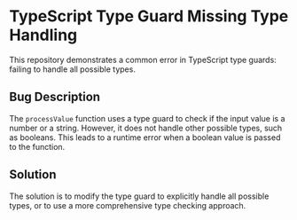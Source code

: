 # TypeScript Type Guard Missing Type Handling

This repository demonstrates a common error in TypeScript type guards: failing to handle all possible types.

## Bug Description

The `processValue` function uses a type guard to check if the input value is a number or a string. However, it does not handle other possible types, such as booleans. This leads to a runtime error when a boolean value is passed to the function.

## Solution

The solution is to modify the type guard to explicitly handle all possible types, or to use a more comprehensive type checking approach.